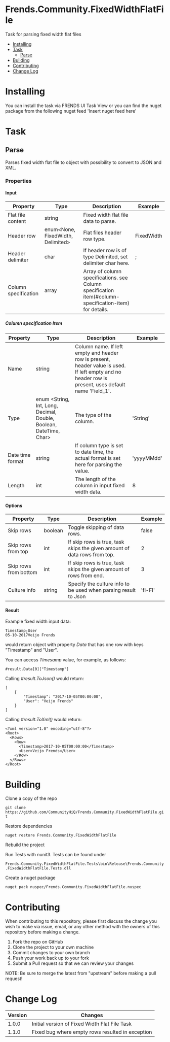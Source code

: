 # Frends.Community.FixedWidthFlatFile

Task for parsing fixed width flat files

- [Installing](#installing)
- [Task](#tasks)
	- [Parse](#parse)
- [Building](#building)
- [Contributing](#contributing)
- [Change Log](#change-log)

# Installing

You can install the task via FRENDS UI Task View or you can find the nuget package from the following nuget feed
'Insert nuget feed here'

# Task

## Parse

Parses fixed width flat file to object with possibility to convert to JSON and XML.

### Properties

#### Input

| Property    | Type       | Description     | Example |
| ------------| -----------| --------------- | ------- |
| Flat file content | string | Fixed width flat file data to parse. | |
| Header row | enum<None, FixedWidth, Delimited> | Flat files header row type. | FixedWidth |
| Header delimiter | char | If header row is of type Delimited, set delimiter char here. | ; |
| Column specification | array | Array of column specifications. see Column specification item(#column-specification-item) for details. | |

##### Column specification Item

| Property    | Type       | Description     | Example |
| ------------| -----------| --------------- | ------- |
| Name | string | Column name. If left empty and header row is present, header value is used. If left empty and no header row is present, uses default name 'Field_1'. | |
| Type | enum <String, Int, Long, Decimal, Double, Boolean, DateTime, Char> | The type of the column. | 'String' |
| Date time format | string | If column type is set to date time, the actual format is set here for parsing the value. | 'yyyyMMdd' |
| Length | int | The length of the column in input fixed width data. | 8 |

#### Options

| Property    | Type       | Description     | Example |
| ------------| -----------| --------------- | ------- |
| Skip rows | boolean | Toggle skipping of data rows. | false |
| Skip rows from top | int | If skip rows is true, task skips the given amount of data rows from top. | 2 |
| Skip rows from bottom | int | If skip rows is true, task skips the given amount of rows from end. | 3 |
| Culture info | string | Specify the culture info to be used when parsing result to Json | 'fi-FI' |


#### Result

Example fixed width input data:

```
Timestamp;User
05-10-2017Veijo Frends    
```

would return object with property *Data* that has one row with keys "Timestamp" and "User".

You can access *Timesamp* value, for example, as follows:

```
#result.Data[0]["Timestamp"]
```


Calling *#result.ToJson()* would return:
```
[
	{
		"Timestamp": "2017-10-05T00:00:00",
		"User": "Veijo Frends"
	}
]
```

Calling *#result.ToXml()* would return:
```
<?xml version="1.0" encoding="utf-8"?>
<Root>
  <Rows>
    <Row>
      <Timestamp>2017-10-05T00:00:00</Timestamp>
      <User>Veijo Frends</User>
    </Row>
  </Rows>
</Root>
```


# Building

Clone a copy of the repo

`git clone https://github.com/CommunityHiQ/Frends.Community.FixedWidthFlatFile.git`

Restore dependencies

`nuget restore Frends.Community.FixedWidthFlatFile`

Rebuild the project

Run Tests with nunit3. Tests can be found under

`Frends.Community.FixedWidthFlatFile.Tests\bin\Release\Frends.Community.FixedWidthFlatFile.Tests.dll`

Create a nuget package

`nuget pack nuspec/Frends.Community.FixedWidthFlatFile.nuspec`

# Contributing
When contributing to this repository, please first discuss the change you wish to make via issue, email, or any other method with the owners of this repository before making a change.

1. Fork the repo on GitHub
2. Clone the project to your own machine
3. Commit changes to your own branch
4. Push your work back up to your fork
5. Submit a Pull request so that we can review your changes

NOTE: Be sure to merge the latest from "upstream" before making a pull request!

# Change Log

| Version | Changes |
| ----- | ----- |
| 1.0.0 | Initial version of Fixed Width Flat File Task |
| 1.1.0 | Fixed bug where empty rows resulted in exception |
